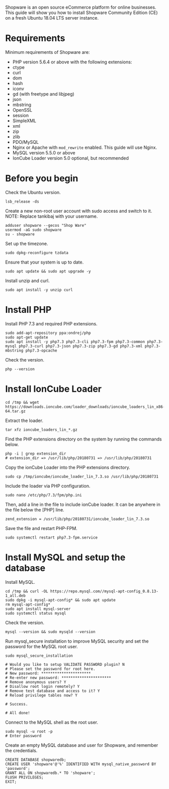 Shopware is an open source eCommerce platform for online businesses. This guide will show you how to install Shopware Community Edition (CE) on a fresh Ubuntu 18.04 LTS server instance.

# Requirements
Minimum requirements of Shopware are:

* PHP version 5.6.4 or above with the following extensions:
 * ctype
 * curl
 * dom
 * hash
 * iconv
 * gd (with freetype and libjpeg)
 * json
 * mbstring
 * OpenSSL
 * session
 * SimpleXML
 * xml
 * zip
 * zlib
 * PDO/MySQL
* Nginx or Apache with <code>mod_rewrite</code> enabled. This guide will use Nginx.
* MySQL version 5.5.0 or above
* IonCube Loader version 5.0 optional, but recommended

# Before you begin
Check the Ubuntu version.
```shell
lsb_release -ds
```
Create a new non-root user account with sudo access and switch to it.
NOTE: Replace tankibaj with your username.
```
adduser shopware --gecos "Shop Ware"
usermod -aG sudo shopware
su - shopware
```
Set up the timezone.
```
sudo dpkg-reconfigure tzdata
```
Ensure that your system is up to date.
```
sudo apt update && sudo apt upgrade -y
```
Install unzip and curl.
```
sudo apt install -y unzip curl
```

# Install PHP
Install PHP 7.3 and required PHP extensions.
```
sudo add-apt-repository ppa:ondrej/php
sudo apt-get update
sudo apt install -y php7.3 php7.3-cli php7.3-fpm php7.3-common php7.3-mysql php7.3-curl php7.3-json php7.3-zip php7.3-gd php7.3-xml php7.3-mbstring php7.3-opcache
```
Check the version.
```
php --version
```
# Install IonCube Loader
```
cd /tmp && wget https://downloads.ioncube.com/loader_downloads/ioncube_loaders_lin_x86-64.tar.gz
```
Extract the loader.
```
tar xfz ioncube_loaders_lin_*.gz
```
Find the PHP extensions directory on the system by running the commands below.
```
php -i | grep extension_dir
# extension_dir => /usr/lib/php/20180731 => /usr/lib/php/20180731
```
Copy the ionCube Loader into the PHP extensions directory.
```
sudo cp /tmp/ioncube/ioncube_loader_lin_7.3.so /usr/lib/php/20180731
```
Include the loader via PHP configuration.
```
sudo nano /etc/php/7.3/fpm/php.ini
```
Then, add a line in the file to include ionCube loader. It can be anywhere in the file below the [PHP] line.
```
zend_extension = /usr/lib/php/20180731/ioncube_loader_lin_7.3.so

```
Save the file and restart PHP-FPM.
```
sudo systemctl restart php7.3-fpm.service
```
# Install MySQL and setup the database
Install MySQL.
```
cd /tmp && curl -OL https://repo.mysql.com//mysql-apt-config_0.8.13-1_all.deb
sudo dpkg -i mysql-apt-config* && sudo apt update
rm mysql-apt-config*
sudo apt install mysql-server
sudo systemctl status mysql
```
Check the version.
```
mysql --version && sudo mysqld --version
```
Run mysql_secure installation to improve MySQL security and set the password for the MySQL root user.
```
sudo mysql_secure_installation

# Would you like to setup VALIDATE PASSWORD plugin? N
# Please set the password for root here.
# New password: **********************
# Re-enter new password: **********************
# Remove anonymous users? Y
# Disallow root login remotely? Y
# Remove test database and access to it? Y
# Reload privilege tables now? Y

# Success.

# All done!
```
Connect to the MySQL shell as the root user.
```
sudo mysql -u root -p
# Enter password
```
Create an empty MySQL database and user for Shopware, and remember the credentials.
```
CREATE DATABASE shopwaredb;
CREATE USER 'shopware'@'%' IDENTIFIED WITH mysql_native_password BY 'password';
GRANT ALL ON shopwaredb.* TO 'shopware';
FLUSH PRIVILEGES;
EXIT;
```
